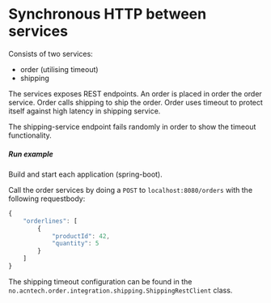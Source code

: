 # Synchronous HTTP between services

Consists of two services:
- order (utilising timeout)
- shipping

The services exposes REST endpoints.
An order is placed in order the order service. Order calls shipping to ship the order.
Order uses timeout to protect itself against high latency in shipping service.

The shipping-service endpoint fails randomly in order to show the
timeout functionality.

##### Run example
Build and start each application (spring-boot). 

Call the order services by doing a `POST` to `localhost:8080/orders` with the following requestbody:
```js
{
    "orderlines": [
        {
            "productId": 42,
            "quantity": 5
        }
    ]
}
``` 

The shipping timeout configuration can be found in the 
`no.acntech.order.integration.shipping.ShippingRestClient` class.
